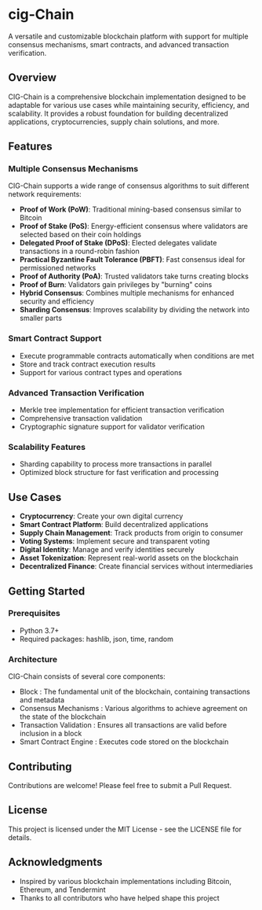 # cig-Chain

A versatile and customizable blockchain platform with support for multiple consensus mechanisms, smart contracts, and advanced transaction verification.

## Overview

CIG-Chain is a comprehensive blockchain implementation designed to be adaptable for various use cases while maintaining security, efficiency, and scalability. It provides a robust foundation for building decentralized applications, cryptocurrencies, supply chain solutions, and more.

## Features

### Multiple Consensus Mechanisms

CIG-Chain supports a wide range of consensus algorithms to suit different network requirements:

- **Proof of Work (PoW)**: Traditional mining-based consensus similar to Bitcoin
- **Proof of Stake (PoS)**: Energy-efficient consensus where validators are selected based on their coin holdings
- **Delegated Proof of Stake (DPoS)**: Elected delegates validate transactions in a round-robin fashion
- **Practical Byzantine Fault Tolerance (PBFT)**: Fast consensus ideal for permissioned networks
- **Proof of Authority (PoA)**: Trusted validators take turns creating blocks
- **Proof of Burn**: Validators gain privileges by "burning" coins
- **Hybrid Consensus**: Combines multiple mechanisms for enhanced security and efficiency
- **Sharding Consensus**: Improves scalability by dividing the network into smaller parts

### Smart Contract Support

- Execute programmable contracts automatically when conditions are met
- Store and track contract execution results
- Support for various contract types and operations

### Advanced Transaction Verification

- Merkle tree implementation for efficient transaction verification
- Comprehensive transaction validation
- Cryptographic signature support for validator verification

### Scalability Features

- Sharding capability to process more transactions in parallel
- Optimized block structure for fast verification and processing

## Use Cases

- **Cryptocurrency**: Create your own digital currency
- **Smart Contract Platform**: Build decentralized applications
- **Supply Chain Management**: Track products from origin to consumer
- **Voting Systems**: Implement secure and transparent voting
- **Digital Identity**: Manage and verify identities securely
- **Asset Tokenization**: Represent real-world assets on the blockchain
- **Decentralized Finance**: Create financial services without intermediaries

## Getting Started

### Prerequisites

- Python 3.7+
- Required packages: hashlib, json, time, random


### Architecture
CIG-Chain consists of several core components:

- Block : The fundamental unit of the blockchain, containing transactions and metadata
- Consensus Mechanisms : Various algorithms to achieve agreement on the state of the blockchain
- Transaction Validation : Ensures all transactions are valid before inclusion in a block
- Smart Contract Engine : Executes code stored on the blockchain
## Contributing
Contributions are welcome! Please feel free to submit a Pull Request.

## License
This project is licensed under the MIT License - see the LICENSE file for details.

## Acknowledgments
- Inspired by various blockchain implementations including Bitcoin, Ethereum, and Tendermint
- Thanks to all contributors who have helped shape this project
